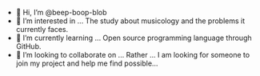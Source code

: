 - 👋 Hi, I’m @beep-boop-blob
- 👀 I’m interested in ... The study about musicology and the problems it currently faces.
- 🌱 I’m currently learning ... Open source programming language through GitHub.
- 💞️ I’m looking to collaborate on ... Rather ... I am looking for someone to join my project and help me find possible…
